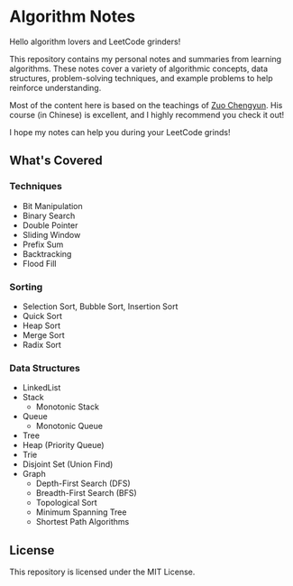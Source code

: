 # Algorithm Notes

Hello algorithm lovers and LeetCode grinders!

This repository contains my personal notes and summaries from learning algorithms. These notes cover a variety of algorithmic concepts, data structures, problem-solving techniques, and example problems to help reinforce understanding.

Most of the content here is based on the teachings of [Zuo Chengyun](https://github.com/algorithmzuo). His course (in Chinese) is excellent, and I highly recommend you check it out!

I hope my notes can help you during your LeetCode grinds!
      
 
## What's Covered

### Techniques
- Bit Manipulation
- Binary Search
- Double Pointer
- Sliding Window
- Prefix Sum
- Backtracking
- Flood Fill

### Sorting
- Selection Sort, Bubble Sort, Insertion Sort
- Quick Sort
- Heap Sort
- Merge Sort
- Radix Sort

### Data Structures
- LinkedList
- Stack
  - Monotonic Stack
- Queue
  - Monotonic Queue
- Tree
- Heap (Priority Queue)
- Trie
- Disjoint Set (Union Find)
- Graph
  - Depth-First Search (DFS)
  - Breadth-First Search (BFS)
  - Topological Sort
  - Minimum Spanning Tree
  - Shortest Path Algorithms

## License

This repository is licensed under the MIT License.
